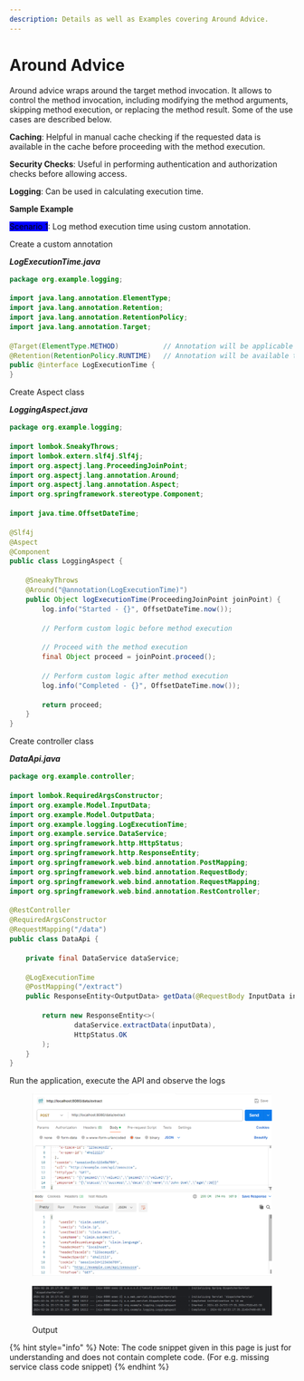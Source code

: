 ```yaml
---
description: Details as well as Examples covering Around Advice.
---
```


# Around Advice

Around advice wraps around the target method invocation. It allows to control the method invocation, including modifying the method arguments, skipping method execution, or replacing the method result. Some of the use cases are described below.

**Caching**: Helpful in manual cache checking if the requested data is available in the cache before proceeding with the method execution.

**Security Checks**: Useful in performing authentication and authorization checks before allowing access.

**Logging**: Can be used in calculating execution time.



**Sample Example**

<mark style="background-color:blue;">Scenario 1</mark>: Log method execution time using custom annotation.

Create a custom annotation

_**LogExecutionTime.java**_

```java
package org.example.logging;

import java.lang.annotation.ElementType;
import java.lang.annotation.Retention;
import java.lang.annotation.RetentionPolicy;
import java.lang.annotation.Target;

@Target(ElementType.METHOD)           // Annotation will be applicable on methods only
@Retention(RetentionPolicy.RUNTIME)   // Annotation will be available to the JVM at runtime
public @interface LogExecutionTime {
}
```

Create Aspect class

_**LoggingAspect.java**_

```java
package org.example.logging;

import lombok.SneakyThrows;
import lombok.extern.slf4j.Slf4j;
import org.aspectj.lang.ProceedingJoinPoint;
import org.aspectj.lang.annotation.Around;
import org.aspectj.lang.annotation.Aspect;
import org.springframework.stereotype.Component;

import java.time.OffsetDateTime;

@Slf4j
@Aspect
@Component
public class LoggingAspect {

    @SneakyThrows
    @Around("@annotation(LogExecutionTime)")
    public Object logExecutionTime(ProceedingJoinPoint joinPoint) {
        log.info("Started - {}", OffsetDateTime.now());

        // Perform custom logic before method execution

        // Proceed with the method execution
        final Object proceed = joinPoint.proceed();

        // Perform custom logic after method execution
        log.info("Completed - {}", OffsetDateTime.now());

        return proceed;
    }
}
```

Create controller class

_**DataApi.java**_

```java
package org.example.controller;

import lombok.RequiredArgsConstructor;
import org.example.Model.InputData;
import org.example.Model.OutputData;
import org.example.logging.LogExecutionTime;
import org.example.service.DataService;
import org.springframework.http.HttpStatus;
import org.springframework.http.ResponseEntity;
import org.springframework.web.bind.annotation.PostMapping;
import org.springframework.web.bind.annotation.RequestBody;
import org.springframework.web.bind.annotation.RequestMapping;
import org.springframework.web.bind.annotation.RestController;

@RestController
@RequiredArgsConstructor
@RequestMapping("/data")
public class DataApi {

    private final DataService dataService;

    @LogExecutionTime
    @PostMapping("/extract")
    public ResponseEntity<OutputData> getData(@RequestBody InputData inputData) {

        return new ResponseEntity<>(
                dataService.extractData(inputData),
                HttpStatus.OK
        );
    }
}
```

Run the application, execute the API and observe the logs

<figure><img src="../../../.gitbook/assets/image (12).png" alt="" width="563"><figcaption></figcaption></figure>

<figure><img src="../../../.gitbook/assets/image (14).png" alt=""><figcaption><p>Output</p></figcaption></figure>









{% hint style="info" %}
Note: The code snippet given in this page is just for understanding and does not contain complete code. (For e.g. missing service class code snippet)
{% endhint %}
